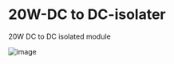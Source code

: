 # 20W-DC to DC-isolater
20W DC to DC isolated module

![image](https://user-images.githubusercontent.com/45313904/144104446-93fb80d9-e241-42a7-9c67-f986d71a287c.png)
